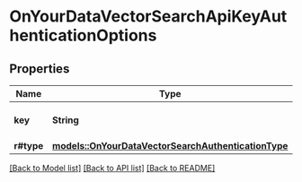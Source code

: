 # OnYourDataVectorSearchApiKeyAuthenticationOptions

## Properties

Name | Type | Description | Notes
------------ | ------------- | ------------- | -------------
**key** | **String** | The API key to use for authentication. | 
**r#type** | [**models::OnYourDataVectorSearchAuthenticationType**](OnYourDataVectorSearchAuthenticationType.md) |  | 

[[Back to Model list]](../README.md#documentation-for-models) [[Back to API list]](../README.md#documentation-for-api-endpoints) [[Back to README]](../README.md)


